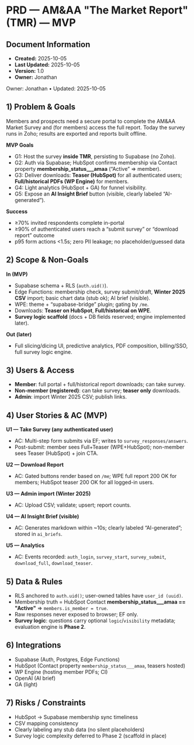 # PRD — AM&AA "The Market Report" (TMR) — MVP

## Document Information
- **Created:** 2025-10-05
- **Last Updated:** 2025-10-05
- **Version:** 1.0
- **Owner:** Jonathan

Owner: Jonathan • Updated: 2025-10-05

## 1) Problem & Goals
Members and prospects need a secure portal to complete the AM&AA Market Survey and (for members) access the full report. Today the survey runs in Zoho; results are exported and reports built offline.

**MVP Goals**
- G1: Host the survey **inside TMR**, persisting to Supabase (no Zoho).
- G2: Auth via Supabase; HubSpot confirms membership via Contact property **membership_status___amaa** (“Active” ⇒ member).
- G3: Deliver downloads: **Teaser (HubSpot)** for all authenticated users; **Full/historical PDFs (WP Engine)** for members.
- G4: Light analytics (HubSpot + GA) for funnel visibility.
- G5: Expose an **AI Insight Brief** button (visible, clearly labeled “AI-generated”).

**Success**
- ≥70% invited respondents complete in-portal
- ≥90% of authenticated users reach a “submit survey” or “download report” outcome
- p95 form actions <1.5s; zero PII leakage; no placeholder/guessed data

## 2) Scope & Non-Goals
**In (MVP)**
- Supabase schema + RLS (`auth.uid()`).
- Edge Functions: membership check, survey submit/draft, **Winter 2025 CSV** import; basic chart data (stub ok); AI brief (visible).
- WPE: theme + “supabase-bridge” plugin; gating by `/me`.
- Downloads: **Teaser on HubSpot**, **Full/historical on WPE**.
- **Survey logic scaffold** (docs + DB fields reserved; engine implemented later).

**Out (later)**
- Full slicing/dicing UI, predictive analytics, PDF composition, billing/SSO, full survey logic engine.

## 3) Users & Access
- **Member**: full portal + full/historical report downloads; can take survey.
- **Non-member (registered)**: can take survey; **teaser only** downloads.
- **Admin**: import Winter 2025 CSV; publish links.

## 4) User Stories & AC (MVP)
**U1 — Take Survey (any authenticated user)**
- AC: Multi-step form submits via EF; writes to `survey_responses/answers`.
- Post-submit: member sees Full+Teaser (WPE+HubSpot); non-member sees Teaser (HubSpot) + join CTA.

**U2 — Download Report**
- AC: Gated buttons render based on `/me`; WPE full report 200 OK for members; HubSpot teaser 200 OK for all logged-in users.

**U3 — Admin import (Winter 2025)**
- AC: Upload CSV; validate; upsert; report counts.

**U4 — AI Insight Brief (visible)**
- AC: Generates markdown within ~10s; clearly labeled “AI-generated”; stored in `ai_briefs`.

**U5 — Analytics**
- AC: Events recorded: `auth_login`, `survey_start`, `survey_submit`, `download_full`, `download_teaser`.

## 5) Data & Rules
- RLS anchored to `auth.uid()`; user-owned tables have `user_id (uuid)`.
- Membership truth = HubSpot Contact **membership_status___amaa == "Active"** ⇒ `members.is_member = true`.
- Raw responses never exposed to browser; EF only.
- **Survey logic**: questions carry optional `logic`/`visibility` metadata; evaluation engine is **Phase 2**.

## 6) Integrations
- Supabase (Auth, Postgres, Edge Functions)
- HubSpot (Contact property `membership_status___amaa`, teasers hosted)
- WP Engine (hosting member PDFs; CI)
- OpenAI (AI brief)
- GA (light)

## 7) Risks / Constraints
- HubSpot → Supabase membership sync timeliness
- CSV mapping consistency
- Clearly labeling any stub data (no silent placeholders)
- Survey logic complexity deferred to Phase 2 (scaffold in place)

